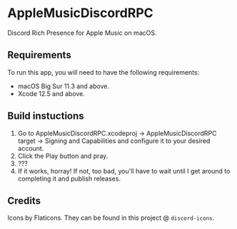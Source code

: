 # AppleMusicDiscordRPC
Discord Rich Presence for Apple Music on macOS.

## Requirements
To run this app, you will need to have the following requirements:

- macOS Big Sur 11.3 and above.
- Xcode 12.5 and above.

## Build instuctions
1. Go to AppleMusicDiscordRPC.xcodeproj ->  AppleMusicDiscordRPC target -> Signing and Capabilities and configure it to your desired account.
2. Click the Play button and pray.
3. ???
4. If it works, horray! If not, too bad, you'll have to wait until I get around to completing it and publish releases.

## Credits
Icons by Flaticons. They can be found in this project @ `discord-icons`.
